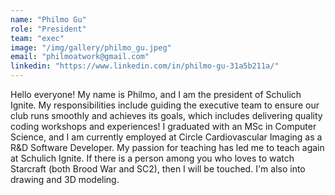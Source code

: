 ```yaml
---
name: "Philmo Gu"
role: "President"
team: "exec"
image: "/img/gallery/philmo_gu.jpeg"
email: "philmoatwork@gmail.com"
linkedin: "https://www.linkedin.com/in/philmo-gu-31a5b211a/"
---
```


Hello everyone! My name is Philmo, and I am the president of Schulich Ignite. My responsibilities include guiding the executive team to ensure our club runs smoothly and achieves its goals, which includes delivering quality coding workshops and experiences! I graduated with an MSc in Computer Science, and I am currently employed at Circle Cardiovascular Imaging as a R&D Software Developer. My passion for teaching has led me to teach again at Schulich Ignite. If there is a person among you who loves to watch Starcraft (both Brood War and SC2), then I will be touched. I'm also into drawing and 3D modeling.